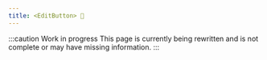 ```yaml
---
title: <EditButton> 🚧
---
```


:::caution Work in progress
This page is currently being rewritten and is not complete or may have missing information.
:::